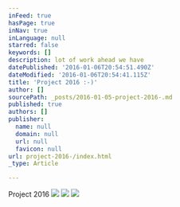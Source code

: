 ```yaml
---
inFeed: true
hasPage: true
inNav: true
inLanguage: null
starred: false
keywords: []
description: lot of work ahead we have
datePublished: '2016-01-06T20:54:51.490Z'
dateModified: '2016-01-06T20:54:41.115Z'
title: 'Project 2016 :-)'
author: []
sourcePath: _posts/2016-01-05-project-2016-.md
published: true
authors: []
publisher:
  name: null
  domain: null
  url: null
  favicon: null
url: project-2016-/index.html
_type: Article

---
```

Project 2016
![](https://the-grid-user-content.s3-us-west-2.amazonaws.com/996cb2cb-70df-4fdc-842e-aa20ea3f1c85.png)
![](https://the-grid-user-content.s3-us-west-2.amazonaws.com/96e899a6-b09e-4f82-962c-26b93eea62bf.jpg)
![](https://the-grid-user-content.s3-us-west-2.amazonaws.com/87943aee-ac1b-49b3-a8f1-0b791a8fe6c0.jpg)